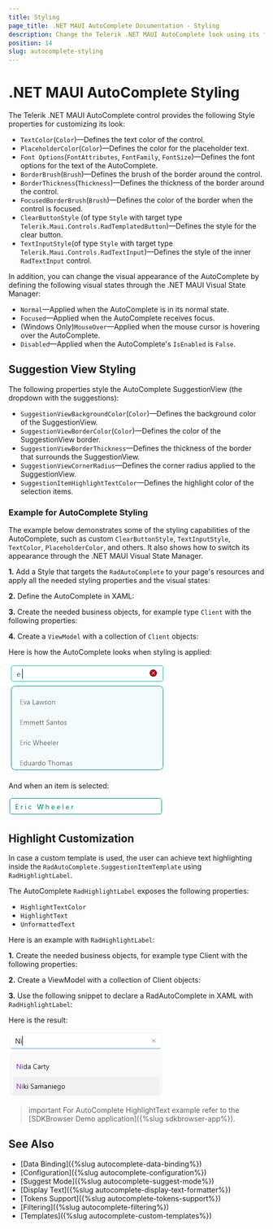 ```yaml
---
title: Styling
page_title: .NET MAUI AutoComplete Documentation - Styling
description: Change the Telerik .NET MAUI AutoComplete look using its flexible styling API.
position: 14
slug: autocomplete-styling
---
```


# .NET MAUI AutoComplete Styling

The Telerik .NET MAUI AutoComplete control provides the following Style properties for customizing its look:

* `TextColor`(`Color`)&mdash;Defines the text color of the control.
* `PlaceholderColor`(`Color`)&mdash;Defines the color for the placeholder text.
* `Font Options`(`FontAttributes`, `FontFamily`, `FontSize`)&mdash;Defines the font options for the text of the AutoComplete.
* `BorderBrush`(`Brush`)&mdash;Defines the brush of the border around the control.
* `BorderThickness`(`Thickness`)&mdash;Defines the thickness of the border around the control.
* `FocusedBorderBrush`(`Brush`)&mdash;Defines the color of the border when the control is focused.
* `ClearButtonStyle` (of type `Style` with target type `Telerik.Maui.Controls.RadTemplatedButton`)&mdash;Defines the style for the clear button.
* `TextInputStyle`(of type `Style` with target type `Telerik.Maui.Controls.RadTextInput`)&mdash;Defines the style of the inner `RadTextInput` control.

In addition, you can change the visual appearance of the AutoComplete by defining the following visual states through the .NET MAUI Visual State Manager:

* `Normal`&mdash;Applied when the AutoComplete is in its normal state.
* `Focused`&mdash;Applied when the AutoComplete receives focus.
* (Windows Only)`MouseOver`&mdash;Applied when the mouse cursor is hovering over the AutoComplete.
* `Disabled`&mdash;Applied when the AutoComplete's `IsEnabled` is `False`.

## Suggestion View Styling 

The following properties style the AutoComplete SuggestionView (the dropdown with the suggestions):

* `SuggestionViewBackgroundColor`(`Color`)&mdash;Defines the background color of the SuggestionView.
* `SuggestionViewBorderColor`(`Color`)&mdash;Defines the color of the SuggestionView border.
* `SuggestionViewBorderThickness`&mdash;Defines the thickness of the border that surrounds the SuggestionView.
* `SuggestionViewCornerRadius`&mdash;Defines the corner radius applied to the SuggestionView.
* `SuggestionItemHighlightTextColor`&mdash;Defines the highlight color of the selection items.

### Example for AutoComplete Styling

The example below demonstrates some of the styling capabilities of the AutoComplete, such as custom `ClearButtonStyle`, `TextInputStyle`, `TextColor`, `PlaceholderColor`, and others. It also shows how to switch its appearance through the .NET MAUI Visual State Manager.

**1.** Add a Style that targets the `RadAutoComplete` to your page's resources and apply all the needed styling properties and the visual states:

<snippet id=' autocomplete-custom-styles' />

**2.** Define the AutoComplete in XAML:

<snippet id='autocomplete-styling-xaml'/>

**3.** Create the needed business objects, for example type `Client` with the following properties:

<snippet id='autocomplete-client-businessobject'/>

**4.** Create a `ViewModel` with a collection of `Client` objects:

<snippet id='autocomplete-extended-clients-viewmodel'/>

Here is how the AutoComplete looks when styling is applied:

![.NET MAUI AutoComplete Styling](images/autocomplete-styling.png)

And when an item is selected:

![.NET MAUI AutoComplete Styling Selected Item](images/autocomplete-selected-styling.png)

## Highlight Customization

In case a custom template is used, the user can achieve text highlighting inside the `RadAutoComplete.SuggestionItemTemplate` using `RadHighlightLabel`.

The AutoComplete `RadHighlightLabel` exposes the following properties:

* `HighlightTextColor`
* `HighlightText`
* `UnformattedText`

Here is an example with `RadHighlightLabel`:

**1.** Create the needed business objects, for example type Client with the following properties:

<snippet id='autocomplete-client-businessobject'/>

**2.** Create a ViewModel with a collection of Client objects:

<snippet id='autocomplete-clients-viewmodel'/>

**3.** Use the following snippet to declare a RadAutoComplete in XAML with `RadHighlightLabel`:

<snippet id='autocomplete-highlight-text-behavior'/>

Here is the result:

![AutoComplete Highlight Customization](images/autocomplete-highlight.png "AutoComplete Highlight Customization")

>important For AutoComplete HighlightText example refer to the [SDKBrowser Demo application]({%slug sdkbrowser-app%}).

## See Also

- [Data Binding]({%slug autocomplete-data-binding%})
- [Configuration]({%slug autocomplete-configuration%})
- [Suggest Mode]({%slug autocomplete-suggest-mode%})
- [Display Text]({%slug autocomplete-display-text-formatter%})
- [Tokens Support]({%slug autocomplete-tokens-support%})
- [Filtering]({%slug autocomplete-filtering%})
- [Templates]({%slug autocomplete-custom-templates%})
